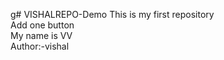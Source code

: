 g# VISHALREPO-Demo
This is my first repository
<br>
Add one button
<br>
My name is VV
<br>
Author:-vishal

